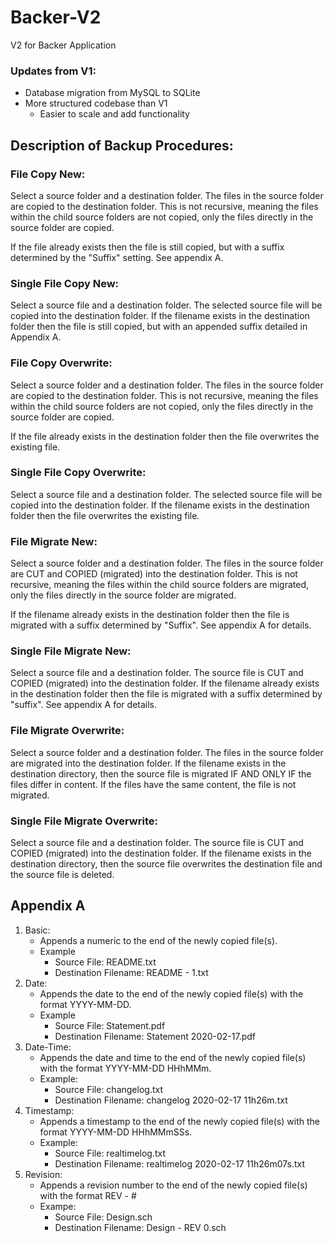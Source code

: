# Backer-V2
V2 for Backer Application

### Updates from V1:
- Database migration from MySQL to SQLite
- More structured codebase than V1
   - Easier to scale and add functionality

## Description of Backup Procedures:

### File Copy New:

Select a source folder and a destination folder. The files in the source folder are copied to the destination folder. This is not recursive, meaning the files within the child source folders are not copied, only the files directly in the source folder are copied.

If the file already exists then the file is still copied, but with a suffix determined by the "Suffix" setting. See appendix A.

### Single File Copy New:

Select a source file and a destination folder. The selected source file will be copied into the destination folder. If the filename exists in the destination folder then the file is still copied, but with an appended suffix detailed in Appendix A.

### File Copy Overwrite:

Select a source folder and a destination folder. The files in the source folder are copied to the destination folder. This is not recursive, meaning the files within the child source folders are not copied, only the files directly in the source folder are copied.

If the file already exists in the destination folder then the file overwrites the existing file.

### Single File Copy Overwrite:

Select a source file and a destination folder. The selected source file will be copied into the destination folder. If the filename exists in the destination folder then the file overwrites the existing file.

### File Migrate New:

Select a source folder and a destination folder. The files in the source folder are CUT and COPIED (migrated) into the destination folder. This is not recursive, meaning the files within the child source folders are migrated, only the files directly in the source folder are migrated.

If the filename already exists in the destination folder then the file is migrated with a suffix determined by "Suffix". See appendix A for details.

### Single File Migrate New:

Select a source file and a destination folder. The source file is CUT and COPIED (migrated) into the destination folder. If the filename already exists in the destination folder then the file is migrated with a suffix determined by "suffix". See appendix A for details.

### File Migrate Overwrite:

Select a source folder and a destination folder. The files in the source folder are migrated into the destination folder. If the filename exists in the destination directory, then the source file is migrated IF AND ONLY IF the files differ in content. If the files have the same content, the file is not migrated.

### Single File Migrate Overwrite:

Select a source file and a destination folder. The source file is CUT and COPIED (migrated) into the destination folder. If the filename exists in the destination directory, then the source file overwrites the destination file and the source file is deleted.





## Appendix A

1. Basic:
   - Appends a numeric to the end of the newly copied file(s).
   - Example
     - Source File: README.txt
     - Destination Filename: README - 1.txt
2. Date:
   - Appends the date to the end of the newly copied file(s) with the format YYYY-MM-DD.
   - Example
     - Source File: Statement.pdf
     - Destination Filename: Statement 2020-02-17.pdf
3. Date-Time:
   - Appends the date and time to the end of the newly copied file(s) with the format YYYY-MM-DD HHhMMm.
   - Example:
     - Source File: changelog.txt
     - Destination Filename: changelog 2020-02-17 11h26m.txt
4. Timestamp:
   - Appends a timestamp to the end of the newly copied file(s) with the format YYYY-MM-DD HHhMMmSSs.
   - Example:
     - Source File: realtimelog.txt
     - Destination Filename: realtimelog 2020-02-17 11h26m07s.txt
5. Revision:
   - Appends a revision number to the end of the newly copied file(s) with the format REV - #
   - Exampe:
     - Source File: Design.sch
     - Destination Filename: Design - REV 0.sch
